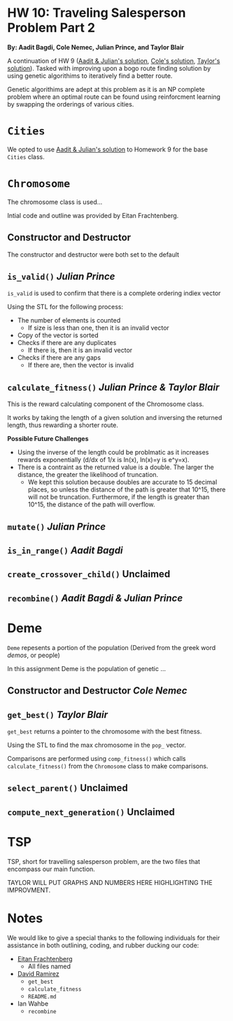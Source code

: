 # HW 10: Traveling Salesperson Problem Part 2

**By: Aadit Bagdi, Cole Nemec, Julian Prince, and Taylor Blair**

A continuation of HW 9 ([Aadit & Julian's solution](https://github.com/Byteceps/HW_9_Julian_Aadit), [Cole's solution](https://github.com/deeptronos/reed-csci221-hw9), [Taylor's solution](https://github.com/Goodernews/CS-221/tree/main/Homeworks/HW_9)). Tasked with improving upon a bogo route finding solution by using genetic algorithims to iteratively find a better route. 

Genetic algorithims are adept at this problem as it is an NP complete problem where an optimal route can be found using reinforcment learning by swapping the orderings of various cities.


# `Cities`

We opted to use [Aadit & Julian's solution](https://github.com/Byteceps/HW_9_Julian_Aadit) to Homework 9 for the base `Cities` class.

# `Chromosome`

The chromosome class is used...

Intial code and outline was provided by Eitan Frachtenberg.

## Constructor and Destructor

The constructor and destructor were both set to the default

## `is_valid()` *Julian Prince*

`is_valid` is used to confirm that there is a complete ordering indiex vector

Using the STL for the following process:
 + The number of elements is counted
	 + If size is less than one, then it is an invalid vector
 + Copy of the vector is sorted
 + Checks if there are any duplicates
 	+ If there is, then it is an invalid vector
 + Checks if there are any gaps 
 	+ If there are, then the vector is invalid

## `calculate_fitness()` *Julian Prince & Taylor Blair*

This is the reward calculating component of the Chromosome class. 

It works by taking the length of a given solution and inversing the returned length, thus rewarding a shorter route.

**Possible Future Challenges**
 + Using the inverse of the length could be problmatic as it increases rewards exponentially (d/dx of 1/x is ln(x), ln(x)=y is e^y=x). 
 + There is a contraint as the returned value is a double. The larger the distance, the greater the likelihood of truncation. 
	 + We kept this solution because doubles are accurate to 15 decimal places, so unless the distance of the path is greater that 10^15, there will not be truncation. Furthermore, if the length is greater than 10^15, the distance of the path will overflow.  

## `mutate()` *Julian Prince*




## `is_in_range()` *Aadit Bagdi*


## `create_crossover_child()` **Unclaimed**


## `recombine()` *Aadit Bagdi & Julian Prince*


# Deme

`Deme` repesents a portion of the population (Derived from the greek word *demos*, or people)

In this assignment Deme is the population of genetic ... 

## Constructor and Destructor *Cole Nemec*



## `get_best()` *Taylor Blair*

`get_best` returns a pointer to the chromosome with the best fitness.

Using the STL to find the max chromosome in the `pop_` vector.

Comparisons are performed using `comp_fitness()` which calls `calculate_fitness()` from the `Chromosome` class to make comparisons.

## `select_parent()` **Unclaimed**



## `compute_next_generation()` **Unclaimed**


# TSP

TSP, short for travelling salesperson problem, are the two files that encompass our main function.

TAYLOR WILL PUT GRAPHS AND NUMBERS HERE HIGHLIGHTING THE IMPROVMENT.

# Notes

We would like to give a special thanks to the following individuals for their assistance in both outlining, coding, and rubber ducking our code:
 + [Eitan Frachtenberg](https://github.com/eitanf)
	 + All files named
 + [David Ramirez](https://www.reed.edu/faculty-profiles/profiles/ramirez-david.html)
	 + `get_best`
	 + `calculate_fitness`
	 + `README.md`
 + Ian Wahbe
	 + `recombine`
